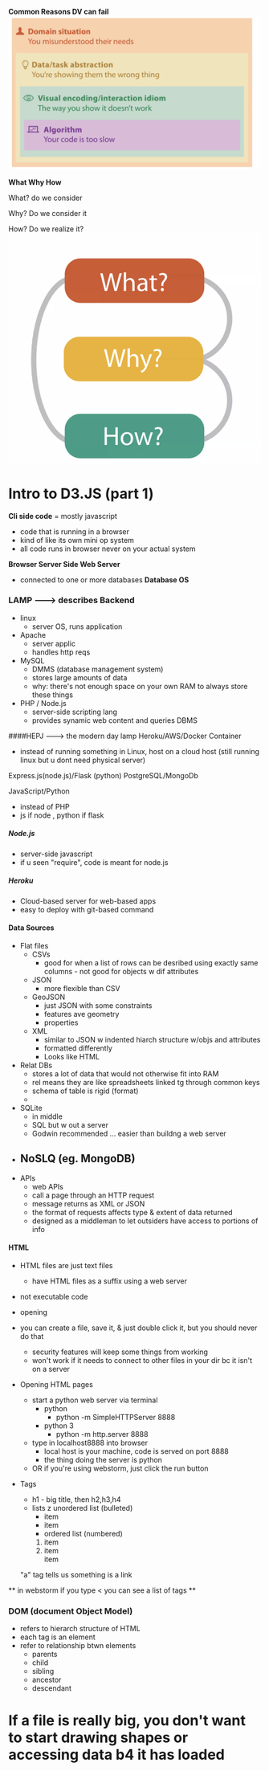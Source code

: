 
**Common Reasons DV can fail**
![](pitfalls.png)

**What Why How**

What? do we consider

Why? Do we consider it

How? Do we realize it?
![](WWW.png)

# Intro to D3.JS (part 1)
**Cli side code** = mostly javascript
- code that is running in a browser
- kind of like its own mini op system
- all code runs in browser never on your actual system

**Browser
Server Side
Web Server**
- connected to one or more databases
**Database
OS**

### LAMP ---> describes Backend
- linux
    - server OS, runs application
- Apache
    - server applic
    - handles http reqs
- MySQL
    - DMMS (database management system)
    - stores large amounts of data
    - why: there's not enough space on your own RAM to always store these things
- PHP / Node.js
    - server-side scripting lang
    - provides synamic web content and queries DBMS


####HEPJ ---> the modern day lamp
Heroku/AWS/Docker Container
- instead of running something in Linux, host on a cloud host (still running linux but u dont need physical server)

Express.js(node.js)/Flask (python)
PostgreSQL/MongoDb

JavaScript/Python 
- instead of PHP
- js if node , python if flask

##### Node.js
- server-side javascript
- if u seen "require", code is meant for node.js

##### Heroku
- Cloud-based server for web-based apps
- easy to deploy with git-based command

#### Data Sources
- Flat files
    - CSVs
        - good for when a list of rows can be desribed using exactly same columns - not good for objects w dif attributes
    - JSON
        - more flexible than CSV
    - GeoJSON
        - just JSON with some constraints
        - features ave geometry
        - properties 
    - XML
        - similar to JSON w indented hiarch structure w/objs and attributes
        - formatted differently 
        - Looks like HTML
- Relat DBs
    - stores a lot of data that would not otherwise fit into RAM
    - rel means they are like spreadsheets linked tg through common keys
    - schema of table is rigid (format)
    - 
- SQLite
    - in middle 
    - SQL but w out a server
    - Godwin recommended ... easier than buildng a web server
- NoSLQ (eg. MongoDB)
    - 
- APIs 
    - web APIs
    - call a page through an HTTP request
    - message returns as XML or JSON
    - the format of requests affects type & extent of data returned
    - designed as a middleman to let outsiders have access to portions of info
    
 
 #### HTML
 - HTML files are just text files
    - have HTML files as a suffix using a web server
 - not executable code 
 - opening 
 - you can create a file, save it, & just double click it, but you should never do that
    - security features will keep some things from working
    - won't work if it needs to connect to other files in your dir bc it isn't on a server
 - Opening HTML pages
     - start a python web server via terminal
        - python
            - python -m SimpleHTTPServer 8888
        - python 3
            - python -m http.server 8888
      - type in localhost8888 into browser
        - local host is your machine, code is served on port 8888
        - the thing doing the server is python
     - OR if you're using webstorm, just click the run button
     
- Tags
    - h1 - big title, then h2,h3,h4
    - lists
        z unordered list (bulleted)
            <ul> 
                <li> item</li>
                <li> item</li>
               </ul>
         - ordered list (numbered)
        <ol>
        <li>item</li>
        <li> item</li>
        <item> item </item>
        </ol>
        
     <a> "a" tag tells us something is a link </a>
     
     
 ** in webstorm if you type < you can see a list of tags **
 
 ### DOM (document Object Model)
 - refers to hierarch structure of HTML
 - each tag is an element
 - refer to relationship btwn elements
    - parents
    - child
    - sibling
    - ancestor
    - descendant
    
# If a file is really big, you don't want to start drawing shapes or accessing data b4 it has loaded    
